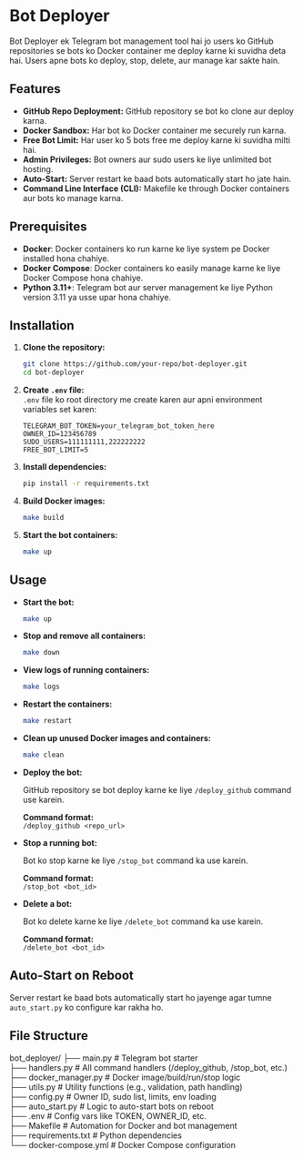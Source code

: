 # Bot Deployer

Bot Deployer ek Telegram bot management tool hai jo users ko GitHub repositories se bots ko Docker container me deploy karne ki suvidha deta hai. Users apne bots ko deploy, stop, delete, aur manage kar sakte hain.

## Features

- **GitHub Repo Deployment:** GitHub repository se bot ko clone aur deploy karna.
- **Docker Sandbox:** Har bot ko Docker container me securely run karna.
- **Free Bot Limit:** Har user ko 5 bots free me deploy karne ki suvidha milti hai.
- **Admin Privileges:** Bot owners aur sudo users ke liye unlimited bot hosting.
- **Auto-Start:** Server restart ke baad bots automatically start ho jate hain.
- **Command Line Interface (CLI):** Makefile ke through Docker containers aur bots ko manage karna.

## Prerequisites

- **Docker**: Docker containers ko run karne ke liye system pe Docker installed hona chahiye.
- **Docker Compose**: Docker containers ko easily manage karne ke liye Docker Compose hona chahiye.
- **Python 3.11+**: Telegram bot aur server management ke liye Python version 3.11 ya usse upar hona chahiye.

## Installation

1. **Clone the repository:**

    ```bash
    git clone https://github.com/your-repo/bot-deployer.git
    cd bot-deployer
    ```

2. **Create `.env` file:**  
   `.env` file ko root directory me create karen aur apni environment variables set karen:

    ```env
    TELEGRAM_BOT_TOKEN=your_telegram_bot_token_here
    OWNER_ID=123456789
    SUDO_USERS=111111111,222222222
    FREE_BOT_LIMIT=5
    ```

3. **Install dependencies:**

    ```bash
    pip install -r requirements.txt
    ```

4. **Build Docker images:**

    ```bash
    make build
    ```

5. **Start the bot containers:**

    ```bash
    make up
    ```

## Usage

- **Start the bot:**

    ```bash
    make up
    ```

- **Stop and remove all containers:**

    ```bash
    make down
    ```

- **View logs of running containers:**

    ```bash
    make logs
    ```

- **Restart the containers:**

    ```bash
    make restart
    ```

- **Clean up unused Docker images and containers:**

    ```bash
    make clean
    ```

- **Deploy the bot:**

    GitHub repository se bot deploy karne ke liye `/deploy_github` command use karein.

    **Command format:**  
    `/deploy_github <repo_url>`

- **Stop a running bot:**

    Bot ko stop karne ke liye `/stop_bot` command ka use karein.

    **Command format:**  
    `/stop_bot <bot_id>`

- **Delete a bot:**

    Bot ko delete karne ke liye `/delete_bot` command ka use karein.

    **Command format:**  
    `/delete_bot <bot_id>`

## Auto-Start on Reboot

Server restart ke baad bots automatically start ho jayenge agar tumne `auto_start.py` ko configure kar rakha ho.

## File Structure

bot_deployer/
├── main.py                # Telegram bot starter <br>
├── handlers.py            # All command handlers (/deploy_github, /stop_bot, etc.) <br>
├── docker_manager.py      # Docker image/build/run/stop logic <br>
├── utils.py               # Utility functions (e.g., validation, path handling) <br>
├── config.py              # Owner ID, sudo list, limits, env loading<br>
├── auto_start.py          # Logic to auto-start bots on reboot<br>
├── .env                   # Config vars like TOKEN, OWNER_ID, etc.<br>
├── Makefile               # Automation for Docker and bot management<br>
├── requirements.txt       # Python dependencies<br>
└── docker-compose.yml     # Docker Compose configuration
